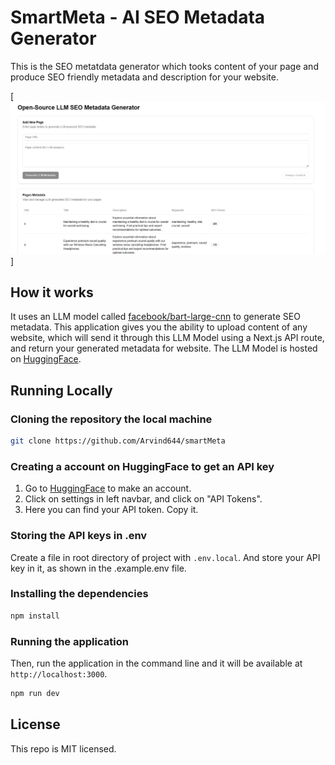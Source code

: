 # SmartMeta - AI SEO Metadata Generator

This is the SEO metatdata generator which tooks content of your page and produce SEO friendly metadata and description for your website.

[![SmartMeta](./public/ui.png)]

## How it works

It uses an LLM model called [facebook/bart-large-cnn](https://huggingface.co/facebook/bart-large-cnn) to generate SEO metadata. This application gives you the ability to upload content of any website, which will send it through this LLM Model using a Next.js API route, and return your generated metadata for website. The LLM Model is hosted on [HuggingFace](https://huggingface.co/).

## Running Locally

### Cloning the repository the local machine

```bash
git clone https://github.com/Arvind644/smartMeta
```

### Creating a account on HuggingFace to get an API key

1. Go to [HuggingFace](https://huggingface.co/) to make an account.
2. Click on settings in left navbar, and click on "API Tokens".
3. Here you can find your API token. Copy it.

### Storing the API keys in .env

Create a file in root directory of project with `.env.local`. And store your API key in it, as shown in the .example.env file.

### Installing the dependencies

```bash
npm install
```

### Running the application

Then, run the application in the command line and it will be available at `http://localhost:3000`.

```bash
npm run dev
```

## License

This repo is MIT licensed.
